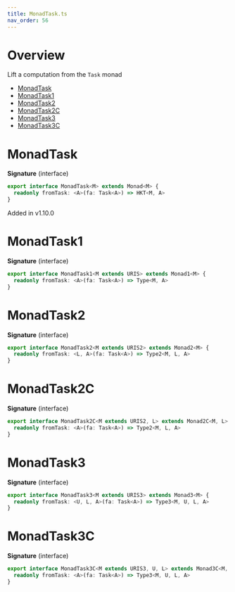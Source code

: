 ```yaml
---
title: MonadTask.ts
nav_order: 56
---
```


# Overview

Lift a computation from the `Task` monad

<!-- START doctoc generated TOC please keep comment here to allow auto update -->
<!-- DON'T EDIT THIS SECTION, INSTEAD RE-RUN doctoc TO UPDATE -->


- [MonadTask](#monadtask)
- [MonadTask1](#monadtask1)
- [MonadTask2](#monadtask2)
- [MonadTask2C](#monadtask2c)
- [MonadTask3](#monadtask3)
- [MonadTask3C](#monadtask3c)

<!-- END doctoc generated TOC please keep comment here to allow auto update -->

# MonadTask

**Signature** (interface)

```ts
export interface MonadTask<M> extends Monad<M> {
  readonly fromTask: <A>(fa: Task<A>) => HKT<M, A>
}
```

Added in v1.10.0

# MonadTask1

**Signature** (interface)

```ts
export interface MonadTask1<M extends URIS> extends Monad1<M> {
  readonly fromTask: <A>(fa: Task<A>) => Type<M, A>
}
```

# MonadTask2

**Signature** (interface)

```ts
export interface MonadTask2<M extends URIS2> extends Monad2<M> {
  readonly fromTask: <L, A>(fa: Task<A>) => Type2<M, L, A>
}
```

# MonadTask2C

**Signature** (interface)

```ts
export interface MonadTask2C<M extends URIS2, L> extends Monad2C<M, L> {
  readonly fromTask: <A>(fa: Task<A>) => Type2<M, L, A>
}
```

# MonadTask3

**Signature** (interface)

```ts
export interface MonadTask3<M extends URIS3> extends Monad3<M> {
  readonly fromTask: <U, L, A>(fa: Task<A>) => Type3<M, U, L, A>
}
```

# MonadTask3C

**Signature** (interface)

```ts
export interface MonadTask3C<M extends URIS3, U, L> extends Monad3C<M, U, L> {
  readonly fromTask: <A>(fa: Task<A>) => Type3<M, U, L, A>
}
```
